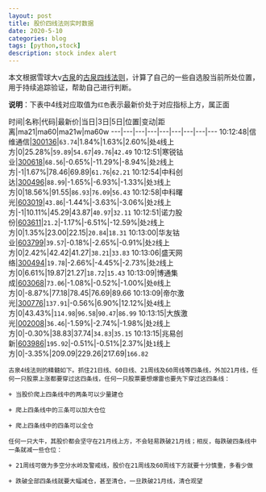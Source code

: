 ```yaml
---
layout: post
title: 股价四线法则实时数据
date: 2020-5-10
categories: blog
tags: [python,stock]
description: stock index alert
---
```



本文根据雪球大v[古泉](https://xueqiu.com/u/7148646888)的[古泉四线法则](https://xueqiu.com/7148646888/130498192)，计算了自己的一些自选股当前所处位置，用于持续追踪验证，帮助自己进行判断。

**说明**：下表中4线对应取值为`红色`表示最新价处于对应指标上方，属正面

时间|名称|代码|最新价|当日|3日|5日|位置|变动|距离|ma21|ma60|ma21w|ma60w
---|---|---|---|---|---|---|---|---
10:12:48|信维通信|[300136](https://xueqiu.com/S/SZ300136)|`63.74`|1.84%|1.63%|2.60%|处`4`线上方|0|25.28%|`59.89`|`54.67`|`49.76`|`42.49`
10:12:51|寒锐钴业|[300618](https://xueqiu.com/S/SZ300618)|`68.56`|-0.65%|-11.29%|-8.94%|处`2`线上方|-1|1.67%|78.46|69.89|`61.76`|`62.21`
10:12:54|中科创达|[300496](https://xueqiu.com/S/SZ300496)|`88.99`|-1.65%|-6.93%|-1.33%|处`3`线上方|0|18.56%|91.55|`86.93`|`76.09`|`56.43`
10:12:58|中科曙光|[603019](https://xueqiu.com/S/SH603019)|`43.86`|-1.44%|-3.63%|-3.06%|处`2`线上方|-1|10.11%|45.29|43.87|`40.97`|`32.11`
10:12:51|诺力股份|[603611](https://xueqiu.com/S/SH603611)|`21.2`|-1.17%|-6.51%|-12.59%|处`2`线上方|0|1.35%|23.00|22.15|`20.84`|`18.31`
10:13:00|华友钴业|[603799](https://xueqiu.com/S/SH603799)|`39.57`|-0.18%|-2.65%|-0.91%|处`2`线上方|0|2.42%|42.42|41.27|`38.21`|`33.83`
10:13:06|盛天网络|[300494](https://xueqiu.com/S/SZ300494)|`19.78`|-2.66%|-4.45%|-2.73%|处`2`线上方|0|6.61%|19.87|21.27|`18.72`|`15.43`
10:13:09|博通集成|[603068](https://xueqiu.com/S/SH603068)|`73.06`|-1.08%|-0.52%|-1.00%|处`0`线上方|0|-8.87%|77.18|78.45|76.69|89.66
10:13:09|帝尔激光|[300776](https://xueqiu.com/S/SZ300776)|`137.91`|-0.56%|6.90%|12.12%|处`4`线上方|0|43.43%|`114.98`|`96.58`|`90.47`|`86.99`
10:13:15|大族激光|[002008](https://xueqiu.com/S/SZ002008)|`36.46`|-1.59%|-2.74%|-1.98%|处`2`线上方|0|-0.30%|38.83|37.74|`34.83`|`35.15`
10:13:15|兆易创新|[603986](https://xueqiu.com/S/SH603986)|`195.92`|-0.51%|-0.51%|2.37%|处`1`线上方|0|-3.35%|209.09|229.26|217.69|`166.82`

```
古泉4线法则的精髓如下。抓住21日线、60日线、21周线及60周线等四条线，外加21月线，任何一只股票上涨都要穿过这四条线，任何一只股票要想爆雷也要先下穿过这四条线：

+ 当股价爬上四条线中的两条可以少量建仓

+ 爬上四条线中的三条可以加大仓位

+ 爬上四条线中的四条可以全仓

任何一只大牛，其股价都会坚守在21月线上方，不会轻易跌破21月线；相反，每跌破四条线中一条就减一些仓位：

+ 21周线可做为多空分水岭及警戒线，股价在21周线及60周线下方就要十分慎重，多看少做

+ 跌破全部四条线就要大幅减仓，甚至清仓，一旦跌破21月线，清仓观望
```